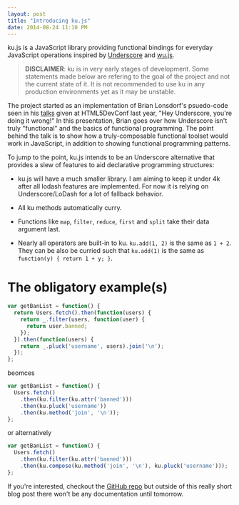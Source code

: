 ```yaml
---
layout: post
title: "Introducing ku.js"
date: 2014-08-24 11:10 PM
---
```


ku.js is a JavaScript library providing functional bindings for everyday
JavaScript operations inspired by [Underscore](https://underscorejs.org) and
[wu.js](https://fitzgen.github.io/wu.js).

> **DISCLAIMER**:
> ku is in very early stages of development. Some statements
> made below are refering to the goal of the project and not the current state
> of it. It is not recommended to use ku in any production environments yet as
> it may be unstable.

The project started as an implementation of Brian Lonsdorf's psuedo-code seen
in his [talk](https://youtu.be/m3svKOdZijA)[s](https://youtu.be/ww2Z1URx-G0)
given at HTML5DevConf last year, "Hey Underscore, you're doing it wrong!"
In this presentation, Brian goes over how Underscore isn't truly "functional"
and the basics of functional programming. The point behind the talk is to show
how a truly-composable functional toolset would work in JavaScript, in
addition to showing functional programming patterns.

To jump to the point, ku.js intends to be an Underscore alternative that
provides a slew of features to aid declarative programming structures:

- ku.js will have a much smaller library. I am aiming to keep it under 4k after
  all lodash features are implemented. For now it is relying on
  Underscore/LoDash for a lot of fallback behavior.

- All ku methods automatically curry.

- Functions like `map`, `filter`, `reduce`, `first` and `split` take their data
  argument last.

- Nearly all operators are built-in to ku. `ku.add(1, 2)` is the same as
  `1 + 2`. They can be also be curried such that `ku.add(1)` is the same as
  `function(y) { return 1 + y; }`.

# The obligatory example(s)
```javascript
var getBanList = function() {
  return Users.fetch().then(function(users) {
    return _.filter(users, function(user) {
      return user.banned;
    });
  }).then(function(users) {
    return _.pluck('username', users).join('\n');
  });
};
```

beomces

```javascript
var getBanList = function() {
  Users.fetch()
    .then(ku.filter(ku.attr('banned')))
    .then(ku.pluck('username'))
    .then(ku.method('join', '\n'));
};
```

or alternatively

```javascript
var getBanList = function() {
  Users.fetch()
    .then(ku.filter(ku.attr('banned')))
    .then(ku.compose(ku.method('join', '\n'), ku.pluck('username')));
};
```

If you're interested, checkout the [GitHub repo](https://github.com/L8D/ku) but
outside of this really short blog post there won't be any documentation until
tomorrow.
